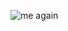 ![me again](https://user-images.githubusercontent.com/6209836/126322374-479f46ce-1e0d-4c46-8daf-1eaae52011c7.jpg)
